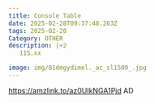 ```yaml
---
title: Console Table
date: 2025-02-28T09:37:48.263Z
tags: 2025-02-28
Category: OTHER
description: |+2
   115.xx

image: img/81dmgydimel._ac_sl1500_.jpg
---
```

https://amzlink.to/az0UIkNGA1Pjd
AD